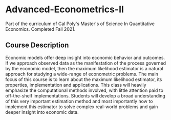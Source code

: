 # Advanced-Econometrics-II

Part of the curriculum of Cal Poly's Master's of Science In Quantitative Economics. Completed Fall 2021.

## Course Description
Economic models offer deep insight into economic behavior and outcomes. If we approach observed
data as the manifestation of the process governed by the economic model, then the maximum
likelihood estimator is a natural approach for studying a wide-range of econometric problems.
The main focus of this course is to learn about the maximum likelihood estimator, its properties,
implementation and applications. This class will heavily emphasize the computational methods
involved, with little attention paid to off-the-shelf implementations. Students will develop a broad
understanding of this very important estimation method and most importantly how to implement
this estimator to solve complex real-world problems and gain deeper insight into economic data.

